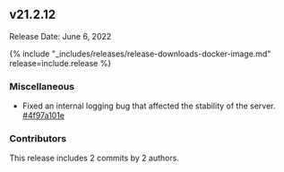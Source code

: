 ## v21.2.12

Release Date: June 6, 2022

{% include "_includes/releases/release-downloads-docker-image.md" release=include.release %}

<h3 id="v21-2-12-miscellaneous">Miscellaneous</h3>

* Fixed an internal logging bug that affected the stability of the server. [#4f97a101e][#4f97a101e]

<h3 id="v21-2-12-contributors">Contributors</h3>

This release includes 2 commits by 2 authors.

[#4d7c8f356]: https://github.com/cockroachdb/cockroach/commit/4d7c8f356
[#4f97a101e]: https://github.com/cockroachdb/cockroach/commit/4f97a101e

